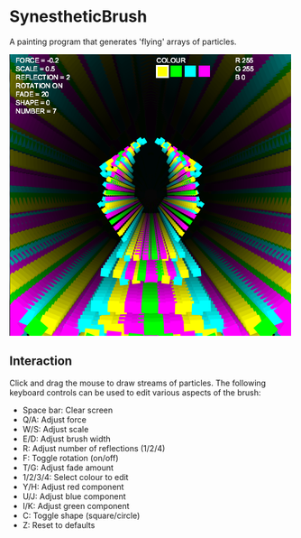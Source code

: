 # SynestheticBrush
A painting program that generates 'flying' arrays of particles.

![Example](/example.png)

## Interaction
Click and drag the mouse to draw streams of particles. The following keyboard controls can be used to edit various aspects of the brush:

* Space bar: Clear screen
* Q/A: Adjust force
* W/S: Adjust scale
* E/D: Adjust brush width
* R: Adjust number of reflections (1/2/4)
* F: Toggle rotation (on/off)
* T/G: Adjust fade amount
* 1/2/3/4: Select colour to edit
* Y/H: Adjust red component
* U/J: Adjust blue component
* I/K: Adjust green component
* C: Toggle shape (square/circle)
* Z: Reset to defaults